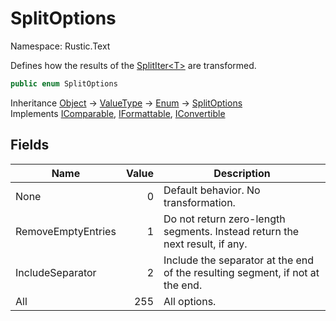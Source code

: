 # SplitOptions

Namespace: Rustic.Text

Defines how the results of the [SplitIter&lt;T&gt;](./rustic.text.splititer-1.md) are transformed.

```csharp
public enum SplitOptions
```

Inheritance [Object](https://docs.microsoft.com/en-us/dotnet/api/system.object) → [ValueType](https://docs.microsoft.com/en-us/dotnet/api/system.valuetype) → [Enum](https://docs.microsoft.com/en-us/dotnet/api/system.enum) → [SplitOptions](./rustic.text.splitoptions.md)<br>
Implements [IComparable](https://docs.microsoft.com/en-us/dotnet/api/system.icomparable), [IFormattable](https://docs.microsoft.com/en-us/dotnet/api/system.iformattable), [IConvertible](https://docs.microsoft.com/en-us/dotnet/api/system.iconvertible)

## Fields

| Name | Value | Description |
| --- | --: | --- |
| None | 0 | Default behavior. No transformation. |
| RemoveEmptyEntries | 1 | Do not return zero-length segments. Instead return the next result, if any. |
| IncludeSeparator | 2 | Include the separator at the end of the resulting segment, if not at the end. |
| All | 255 | All options. |
